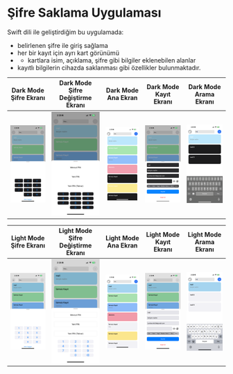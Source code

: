 # Şifre Saklama Uygulaması
Swift dili ile geliştirdiğim bu uygulamada:
- belirlenen şifre ile giriş sağlama
- her bir kayıt için ayrı kart görünümü
- - kartlara isim, açıklama, şifre gibi bilgiler eklenebilen alanlar
- kayıtlı bilgilerin cihazda saklanması
gibi özellikler bulunmaktadır.

| Dark Mode Şifre Ekranı | Dark Mode Şifre Değiştirme Ekranı | Dark Mode Ana Ekran |  Dark Mode Kayıt Ekranı |  Dark Mode Arama Ekranı |
|     :---:      |     :---:      |     :---:      |     :---:      |     :---:      |
| ![image alt](https://github.com/brhnclk/Sifre-Saklama-APP/blob/main/img/dark1.PNG?raw=true) | ![image alt](https://github.com/brhnclk/Sifre-Saklama-APP/blob/main/img/dark2.PNG?raw=true) | ![image alt](https://github.com/brhnclk/Sifre-Saklama-APP/blob/main/img/dark3.PNG?raw=true) | ![image alt](https://github.com/brhnclk/Sifre-Saklama-APP/blob/main/img/dark4.PNG?raw=true) | ![image alt](https://github.com/brhnclk/Sifre-Saklama-APP/blob/main/img/dark5.PNG?raw=true) |

| Light Mode Şifre Ekranı | Light Mode Şifre Değiştirme Ekranı | Light Mode Ana Ekran |  Light Mode Kayıt Ekranı |  Light Mode Arama Ekranı |
|     :---:      |     :---:      |     :---:      |     :---:      |     :---:      |
| ![image alt](https://github.com/brhnclk/Sifre-Saklama-APP/blob/main/img/light1.PNG?raw=true) | ![image alt](https://github.com/brhnclk/Sifre-Saklama-APP/blob/main/img/light2.PNG?raw=true) | ![image alt](https://github.com/brhnclk/Sifre-Saklama-APP/blob/main/img/light3.PNG?raw=true) | ![image alt](https://github.com/brhnclk/Sifre-Saklama-APP/blob/main/img/light4.PNG?raw=true) | ![image alt](https://github.com/brhnclk/Sifre-Saklama-APP/blob/main/img/light5.PNG?raw=true) |
